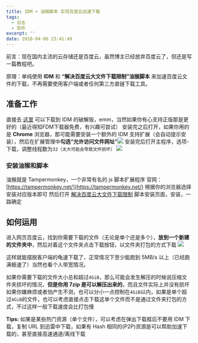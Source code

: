 ```yaml
---
title: IDM + 油猴脚本 实现百度云加速下载
tags:
  - 日志
  - 软件
excerpt: ''
date: 2018-04-06 23:41:49
---
```


前言：现在国内主流的云存储还是百度云，虽然博主已经放弃百度云了，但还是写一篇教程吧。

原理：单纯使用 **IDM** 和 **“解决百度云大文件下载限制”油猴脚本** 来加速百度云文件的下载，不再需要使用客户端或者任何第三方直链下载工具。

准备工作
----

直接去 [这里](https://d.idm.party/6.BH%E7%A0%B4%E8%A7%A3%E5%AE%89%E8%A3%85%E7%89%88/ "这里") 可以下载到 IDM 的破解版，emm，当然如果你有心支持正版那是更好的（最近得知FDM下载器免费，有兴趣可尝试） 安装完之后打开，如果你用的是 **Chrome** 浏览器，那可能需要安装一个额外的 IDM 支持扩展（会自动提示安装），然后在扩展管理中**勾选“允许访问文件网址”![](http://www.feiyuyu.net/wp-content/uploads/2018/04/3196094521.png)** 安装完后打开主程序，选项-下载，调整线程数为`32（太大可能会导致文件损坏）` ![](http://www.feiyuyu.net/wp-content/uploads/2018/04/1703574932.png)

### 安装油猴和脚本

油猴就是 Tampermonkey，一个非常有名的 js 脚本扩展程序 官网：[https://tampermonkey.net/](https://tampermonkey.net/) 根据你的浏览器选择安装对应版本即可 然后打开 [解决百度云大文件下载限制](https://greasyfork.org/zh-CN/scripts/17800-%E8%A7%A3%E5%86%B3%E7%99%BE%E5%BA%A6%E4%BA%91%E5%A4%A7%E6%96%87%E4%BB%B6%E4%B8%8B%E8%BD%BD%E9%99%90%E5%88%B6 "解决百度云大文件下载限制") 脚本安装页面，安装，一路确定

如何运用
----

进入网页百度云，找到你需要下载的文件（无论是单个还是多个），**放到一个新建的文件夹中**，然后对着这个文件夹点击下载按钮，以文件夹打包的方式下载 ![](http://www.feiyuyu.net/wp-content/uploads/2018/08/f07d22927f32466818a60676b1a97f4f.png)

这样就能摆脱客户端的龟速下载了，正常情况下至少能跑到 5MB/s 以上（已经跑满极速了）当然也看个人带宽情况。

如果你需要下载的文件大小总和超过`4GiB`，那么可能会发生解压的时候说压缩文件夹损坏的情况，**但是你用 7zip 是可以解压出来的**，而且文件实际上并没有损坏 如果你嫌麻烦或者怕产生不测，也可以分小一点控制在`4GiB`以内，如果是单个超过`4GiB`的文件，也可以考虑直接点击下载这单个文件而不是通过文件夹打包的方式，不过这样一般下载速度会比打包慢

**Tips:** 如果是某些热门资源（单个文件），可以考虑在弹出下载框后不要用 IDM 下载，复制 URL 到迅雷中下载，如果有 Hash 相同的(P2P)资源是可以帮助加速下载的，甚至直接高速通道/离线下载